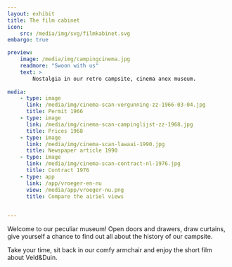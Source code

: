 ```yaml
---
layout: exhibit
title: The film cabinet 
icon: 
    src: /media/img/svg/filmkabinet.svg
embargo: true

preview: 
    image: /media/img/campingcinema.jpg
    readmore: "Swoon with us"
    text: >
        Nostalgia in our retro campsite, cinema anex museum.
        
media:
    - type: image
      link: /media/img/cinema-scan-vergunning-zz-1966-03-04.jpg
      title: Permit 1966
    - type: image
      link: /media/img/cinema-scan-campinglijst-zz-1968.jpg
      title: Prices 1968
    - type: image
      link: /media/img/cinema-scan-lawaai-1990.jpg
      title: Newspaper article 1990
    - type: image
      link: /media/img/cinema-scan-contract-nl-1976.jpg
      title: Contract 1976
    - type: app
      link: /app/vroeger-en-nu
      view: /media/app/vroeger-nu.png
      title: Compare the airiel views

       
---
```


Welcome to our peculiar museum! Open doors and drawers, draw curtains, give yourself a chance to find out all about the history of our campsite.

Take your time, sit back in our comfy armchair and enjoy the short film about Veld&Duin.

